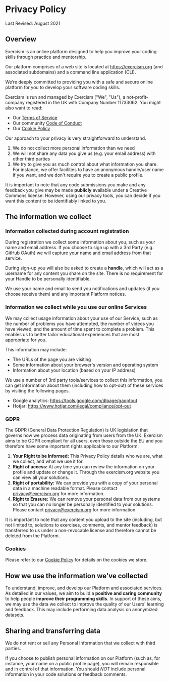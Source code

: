 # Privacy Policy

Last Revised: August 2021

## Overview

Exercism is an online platform designed to help you improve your coding skills through practice and mentorship.

Our platform comprises of a web site is located at https://exercism.org (and associated subdomains) and a command line application (CLI).

We’re deeply committed to providing you with a safe and secure online platform for you to develop your
software coding skills.

Exercism is run and managed by Exercism ("We", "Us"), a not-profit-company registered in the UK with Company Number 11733062. You might also want to read:

- Our [Terms of Service](/docs/using/legal/terms-of-service)
- Our community [Code of Conduct](/docs/using/legal/code-of-conduct)
- Our [Cookie Policy](/docs/using/legal/cookie-policy)

Our approach to your privacy is very straightforward to understand.

1. We do not collect more personal information than we need
2. We will not share any data you give us (e.g. your email address) with other third parties
3. We try to give you as much control about what information you share. For instance, we offer facilities to have an anonymous handle/user name if you want, and we don't require you to create a public profile.

It is important to note that any code submissions you make and any feedback you give may be made **publicly** available under a Creative Commons license. However, using our privacy tools, you can decide if you want this content to be identifiably linked to you.

## The information we collect

### Information collected during account registration

During registration we collect some information about you, such as your name and email address. If you
choose to sign up with a 3rd Party (e.g. GitHub OAuth) we will capture your name and email address from that service.

During sign-up you will also be asked to create a **handle**, which will act as a username for any content you share on the site. There is no requirement for your Handle to be personally identifiable.

We use your name and email to send you notifications and updates (if you choose receive them) and any important Platform notices.

### Information we collect while you use our online Services

We may collect usage information about your use of our Service, such as the number of problems you have attempted, the number of videos you have viewed, and the amount of time spent to complete a problem. This enables us to better tailor educational experiences that are most appropriate for you.

This information may include:

- The URLs of the page you are visiting
- Some information about your browser's version and operating system
- Information about your location (based on your IP address)

We use a number of 3rd party tools/services to collect this information, you can get information about them (including how to opt-out) of these services by visiting the following pages.

- Google analytics: https://tools.google.com/dlpage/gaoptout
- Hotjar: https://www.hotjar.com/legal/compliance/opt-out

### GDPR

The GDPR (General Data Protection Regulation) is UK legislation that governs how we process data originating from users from the UK. Exercism aims to be GDPR compliant for all users, even those outside the EU and you therefore have some important rights applicable to our Platform.

1. **Your Right to be Informed:** This Privacy Policy details who we are, what we collect, and what we use it for.
2. **Right of access:** At any time you can review the information on your profile and update or change it. Through the exercism.org website you can view all your solutions.
3. **Right of portability:** We can provide you with a copy of your personal data in a machine readable format. Please contact privacy@exercism.org for more information.
4. **Right to Erasure:** We can remove your personal data from our systems so that you can no longer be personally identified to your solutions. Please contact privacy@exercism.org for more information.

It is important to note that any content you upload to the site (including, but not limited to, solutions to exercises, comments, and mentor feedback) is transferred to us under a non-revocable license and therefore cannot be deleted from the Platform.

### Cookies

Please refer to our [Cookie Policy](/docs/using/legal/cookie-policy) for details on the cookies we store.

## How we use the information we've collected

To understand, improve, and develop our Platform and associated services. As detailed in our values, we aim to build a **positive and caring community** to help people **improve their programming skills**. In support of these aims, we may use the data we collect to improve the quality of our Users' learning and feedback. This may include performing data analysis on anonymized datasets.

## Sharing and transferring data

We do not rent or sell any Personal Information that we collect with third parties.

If you choose to publish personal information on our Platform (such as, for instance, your name on a public profile page), you will remain responsible and in control of that information. You should _NOT_ include personal information in your code solutions or feedback comments.
